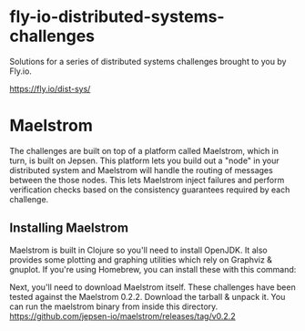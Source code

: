 # fly-io-distributed-systems-challenges

Solutions for a series of distributed systems challenges brought to you by Fly.io.

https://fly.io/dist-sys/



# Maelstrom
The challenges are built on top of a platform called Maelstrom, which in turn, is built on Jepsen. This platform lets you build out a "node" in your distributed system and Maelstrom will handle the routing of messages between the those nodes. This lets Maelstrom inject failures and perform verification checks based on the consistency guarantees required by each challenge.

## Installing Maelstrom
Maelstrom is built in Clojure so you'll need to install OpenJDK. It also provides some plotting and graphing utilities which rely on Graphviz & gnuplot. If you're using Homebrew, you can install these with this command:


Next, you'll need to download Maelstrom itself. These challenges have been tested against the Maelstrom 0.2.2. Download the tarball & unpack it. You can run the maelstrom binary from inside this directory.
https://github.com/jepsen-io/maelstrom/releases/tag/v0.2.2
